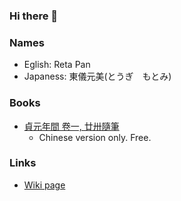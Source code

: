 ### Hi there 👋

<!--
**retamotome/retamotome** is a ✨ _special_ ✨ repository because its `README.md` (this file) appears on your GitHub profile.

Here are some ideas to get you started:

- 🔭 I’m currently working on ...
- 🌱 I’m currently learning ...
- 👯 I’m looking to collaborate on ...
- 🤔 I’m looking for help with ...
- 💬 Ask me about ...
- 📫 How to reach me: ...
- 😄 Pronouns: ...
- ⚡ Fun fact: ...
-->
### Names
+ Eglish: Reta Pan
+ Japaness: 東儀元美(とうぎ　もとみ)

### Books
+ [貞元年間 卷一, 廿卅隨筆](https://books.google.com.tw/books/about?id=Xfi2DwAAQBAJ)
	+ Chinese version only. Free.

### Links
+ [Wiki page](https://zh.wikipedia.org/wiki/User:RetaMotome)
